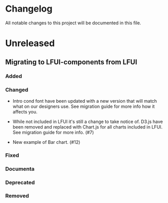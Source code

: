 # Changelog

All notable changes to this project will be documented in this file.

# Unreleased 
## Migrating to LFUI-components from LFUI




### Added


### Changed
  * Intro cond font have been updated with a new version that will match what on our designers use. See migration guide for more info how it affects you. 

  * While not included in LFUI it's still a change to take notice of. D3.js have been removed and replaced with Chart.js 
  for all charts included in LFUI. See migration guide for more info. (#7)

  * New example of Bar chart. (#12)

### Fixed

### Documenta
### Deprecated

### Removed
